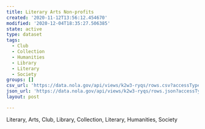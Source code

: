 ```yaml
---
title: Literary Arts Non-profits
created: '2020-11-12T13:56:12.454670'
modified: '2020-12-04T18:35:27.506385'
state: active
type: dataset
tags:
  - Club
  - Collection
  - Humanities
  - Library
  - Literary
  - Society
groups: []
csv_url: 'https://data.nola.gov/api/views/k2w3-ryqs/rows.csv?accessType=DOWNLOAD'
json_url: 'https://data.nola.gov/api/views/k2w3-ryqs/rows.json?accessType=DOWNLOAD'
layout: post

---
```

Literary, Arts, Club, Library, Collection, Literary, Humanities, Society
